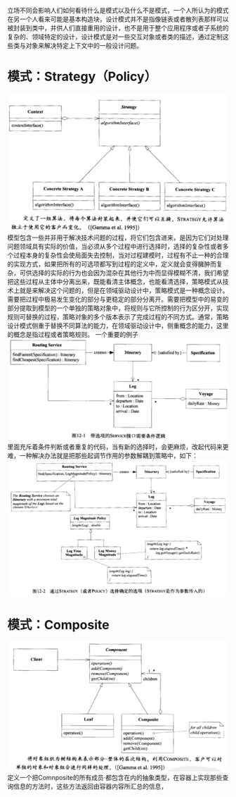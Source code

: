 立场不同会影响人们如何看待什么是模式以及什么不是模式，一个人所认为的模式在另一个人看来可能是基本构造块，设计模式并不是指像链表或者散列表那样可以被封装到类中，并供人们直接重用的设计，也不是用于整个应用程序或者子系统的复杂的、领域特定的设计，设计模式是对一些交互对象或者类的描述，通过定制这些类与对象来解决特定上下文中的一般设计问题。
# 模式：Strategy（Policy）
![策略设计模式](10/strategy.png)
模型包含一些并非用于解决技术问题的过程，将它们包含进来，是因为它们对处理问题领域具有实际的价值，当必须从多个过程中进行选择时，选择的复杂性或者多个过程本身的复杂性会使局面失去控制，当对过程建模时，过程有不止一种的合理的实现方式，如果把所有的可选项都写到过程的定义中，定义就会变得臃肿而复杂，可供选择的实际的行为也会因为混杂在其他行为中而显得模糊不清，我们希望把这些过程从主体中分离出来，既能看清主体概念，也能看清选择，策略模式从技术上就是来解决这个问题的，但是在领域驱动设计中，策略模式是一种概念设计。需要把过程中极易发生变化的部分与更稳定的部分分离开。需要把模型中的易变的部分提取到模型的一个单独的策略对象中，将规则与它所控制的行为区分开，实现规则可替换的过程，策略对象的多个版本表示了完成过程的不同方式。通常，策略设计模式侧重于替换不同算法的能力，在领域驱动设计中，侧重概念的能力，这里的概念是指过程或者策略规则。
一个重要的例子
![路线选择](10/routing.png)
里面充斥着条件判断或者重复的代码，当有新的选择时，会更麻烦，改起代码来更难，一种解决办法就是把那些起调节作用的参数解耦到策略中，如下：
![使用了策略模式的路线选择](10/routing-strategy.png)
# 模式：Composite
![组合设计模式](10/composite.png)
定义一个把Comnposite的所有成员·都包含在内的抽象类型，在容器上实现那些查询信息的方法时，这些方法返回由容器内容所汇总的信息，